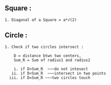 ## Square :
    1. Diagonal of a Square = a*√(2)
    
## Circle :
    1. Check if two circles intersect :
    
        D = distance btwn two centers,
        Sum_R = Sum of radius1 and radius2 
        
        i. if D>Sum_R  ~~~do not intesect
       ii. if D<Sum_R  ~~~intersect in two points
      iii. if D=Sum_R ~~~two circles touch
